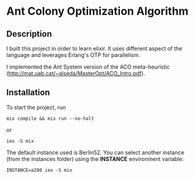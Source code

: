 # Ant Colony Optimization Algorithm

## Description
I built this project in order to learn elixir. It uses different aspect of the language and leverages Erlang's OTP for parallelism. 

I implemented the Ant System version of the ACO meta-heuristic (http://mat.uab.cat/~alseda/MasterOpt/ACO_Intro.pdf).

## Installation
To start the project, run 

`mix compile && mix run --no-halt`

or

`iex -S mix`

The default instance used is Berlin52.
You can select another instance (from the instances folder) using the **INSTANCE** environment variable:

`INSTANCE=a280 iex -S mix`
